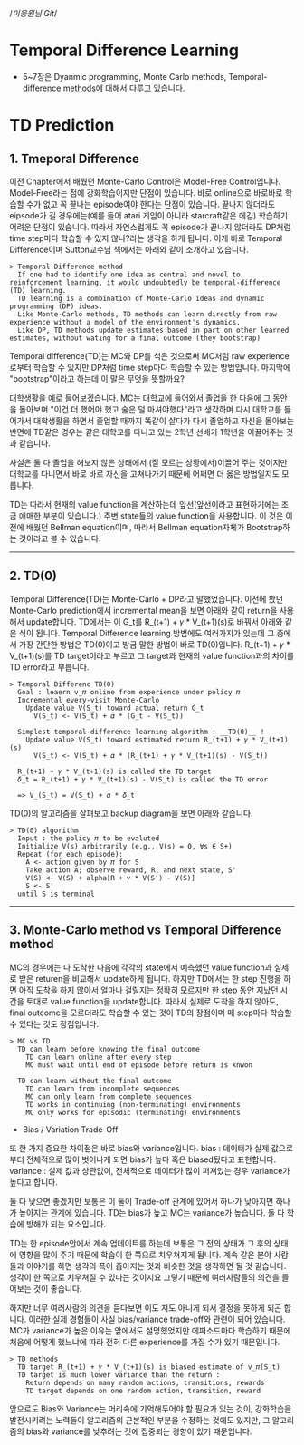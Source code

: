 /*이웅원님 Git*/

# Temporal Difference Learning

  - 5~7장은 Dyanmic programming, Monte Carlo methods, Temporal-difference methods에 대해서 다루고 있습니다.

# TD Prediction

## 1. Tmeporal Difference

  이전 Chapter에서 배웠던 Monte-Carlo Control은 Model-Free Control입니다. Model-Free라는 점에 강화학습이지만 단점이 있습니다. 바로 online으로 바로바로 학습할 수가 없고 꼭 끝나는 episode여야 한다는 단점이 있습니다.
  끝나지 않더라도 eipsode가 길 경우에는(예를 들어 atari 게임이 아니라 starcraft같은 에김) 학습하기 어려운 단점이 있습니다. 따라서 자연스럽게도 꼭 episode가 끝나지 않더라도 DP처럼 time step마다 학습할 수 있지 않나?라는 생각을 하게 됩니다. 이게 바로 Temporal Difference이며 Sutton교수님 책에서는 아래와 같이 소개하고 있습니다.

    > Temporal Difference method
      If one had to identify one idea as central and novel to reinforcement learning, it would undoubtedly be temporal-difference (TD) learning.
      TD learning is a combination of Monte-Carlo ideas and dynamic programming (DP) ideas.
      Like Monte-Carlo methods, TD methods can learn directly from raw experience without a model of the environment's dynamics.
      Like DP, TD methods update estimates based in part on other learned estimates, without wating for a final outcome (they bootstrap)

  Temporal difference(TD)는 MC와 DP를 섞은 것으로써 MC처럼 raw experience로부터 학습할 수 있지만 DP처럼 time step마다 학습할 수 있는 방법입니다. 마지막에 "bootstrap"이라고 하는데 이 말은 무엇을 뜻할까요?

  대학생활을 예로 들어보겠습니다. MC는 대학교에 들어와서 졸업을 한 다음에 그 동안을 돌아보며 "이건 더 했어야 했고 술은 덜 마셔야했다"라고 생각하며 다시 대학교를 들어가서 대학생활을 하면서 졸업할 때까지 똑같이 살다가 다시 졸업하고 자신을 돌아보는 반면에 TD같은 경우는 같은 대학교를 다니고 있는 2학년 선배가 1학년을 이끌어주는 것과 같습니다.

  사실은 둘 다 졸업을 해보지 않은 상태에서 (잘 모르는 상황에서)이끌어 주는 것이지만 대학교를 다니면서 바로 바로 자신을 고쳐나가기 때문에 어쩌면 더 옳은 방법일지도 모릅니다.

  TD는 따라서 현재의 value function을 계산하는데 앞선(앞선이라고 표현하기에는 조금 애매한 부분이 있습니다.) 주변 state들의 value function을 사용합니다. 이 것은 이전에 배웠던 Bellman equation이며, 따라서 Bellman equation자체가 Bootstrap하는 것이라고 볼 수 있습니다.

***

## 2. TD(0)

  Temporal Difference(TD)는 Monte-Carlo + DP라고 말했었습니다. 이전에 봤던 Monte-Carlo prediction에서 incremental mean을 보면 아래와 같이 return을 사용해서 update합니다. TD에서는 이 G_t를 R_(t+1) + 𝛾 * V_(t+1)(s)로 바꿔서 아래와 같은 식이 됩니다.
  Temporal Difference learning 방법에도 여러가지가 있는데 그 중에서 가장 간단한 방법은 TD(0)이고 방금 말한 방법이 바로 TD(0)입니다.
  R_(t+1) + 𝛾 * V_(t+1)(s)를 TD target이라고 부르고 그 target과 현재의 value function과의 차이를 TD error라고 부릅니다.

    > Temporal Differenc TD(0)
      Goal : leaern v_𝜋 online from experience under policy 𝜋
      Incremental every-visit Monte-Carlo
        Update value V(S_t) toward actual return G_t
          V(S_t) <- V(S_t) + 𝛼 * (G_t - V(S_t))

      Simplest temporal-difference learning algorithm : __TD(0)__ !
        Update value V(S_t) toward estimated return R_(t+1) + 𝛾 * V_(t+1)(s)
          V(S_t) <- V(S_t) + 𝛼 * (R_(t+1) + 𝛾 * V_(t+1)(s) - V(S_t))

      R_(t+1) + 𝛾 * V_(t+1)(s) is called the TD target
      𝛿_t = R_(t+1) + 𝛾 * V_(t+1)(s) - V(S_t) is called the TD error

      => V_(S_t) = V(S_t) + 𝛼 * 𝛿_t

  TD(0)의 알고리즘을 살펴보고 backup diagram을 보면 아래와 같습니다.

    > TD(0) algorithm
      Input : the policy 𝜋 to be evaluted
      Initialize V(s) arbitrarily (e.g., V(s) = 0, ∀s ∈ S+)
      Repeat (for each episode):
        A <- action given by 𝜋 for S
        Take action A; observe reward, R, and next state, S'
        V(S) <- V(S) + alpha[R + 𝛾 * V(S') - V(S)]
        S <- S'
      until S is terminal

***

## 3. Monte-Carlo method vs Temporal Difference method

  MC의 경우에는 다 도착한 다음에 각각의 state에서 예측했던 value function과 실제로 받은 returen을 비교해서 update하게 됩니다. 하지만 TD에서는 한 step 진행을 하면 아직 도착을 하지 않아서 얼마나 걸릴지는 정확히 모르지만 한 step 동안 지났던 시간을 토대로 value function을 update합니다. 따라서 실제로 도착을 하지 않아도, final outcome을 모르더라도 학습할 수 있는 것이 TD의 장점이며 매 step마다 학습할 수 있다는 것도 장점입니다.

    > MC vs TD
      TD can learn before knowing the final outcome
        TD can learn online after every step
        MC must wait until end of episode before return is knwon

      TD can learn without the final outcome
        TD can learn from incomplete sequences
        MC can only learn from complete sequences
        TD works in continuing (non-terminating) environments
        MC only works for episodic (terminating) environments

  - Bias / Variation Trade-Off

  또 한 가지 중요한 차이점은 바로 bias와 variance입니다.
  bias : 데이터가 실제 값으로부터 전체적으로 많이 벗어나게 되면 bias가 높다 혹은 biased됬다고 표현합니다.
  variance : 실제 값과 상관없이, 전체적으로 데이터가 많이 퍼져있는 경우 variance가 높다고 합니다.

  둘 다 낮으면 좋겠지만 보통은 이 둘이 Trade-off 관계에 있어서 하나가 낮아지면 하나가 높아지는 관계에 있습니다. TD는 bias가 높고 MC는 variance가 높습니다. 둘 다 학습에 방해가 되는 요소입니다.

  TD는 한 episode안에서 계속 업데이트를 하는데 보통은 그 전의 상태가 그 후의 상태에 영향을 많이 주기 때문에 학습이 한 쪽으로 치우쳐지게 됩니다. 계속 같은 분야 사람들과 이야기를 하면 생각의 폭이 좁아지는 것과 비슷한 것을 생각하면 될 것 같습니다. 생각이 한 쪽으로 치우쳐질 수 있다는 것이지요 그렇기 때문에 여러사람들의 의견을 들어보는 것이 좋습니다.

  하지만 너무 여러사람의 의견을 듣다보면 이도 저도 아니게 되서 결정을 못하게 되곤 합니다. 이러한 실제 경험들이 사실 bias/variance trade-off와 관련이 되어 있습니다. MC가 variance가 높은 이유는 앞에서도 설명했었지만 에피소드마다 학습하기 때문에 처음에 어떻게 했느냐에 따라 전혀 다른 experience를 가질 수가 있기 때문입니다.

    > TD methods
      TD target R_(t+1) + 𝛾 * V_(t+1)(s) is biased estimate of v_𝜋(S_t)
      TD target is much lower variance than the return :
        Return depends on many random actions, transitions, rewards
        TD target depends on one random action, transition, reward

  앞으로도 Bias와 Variance는 머리속에 기억해두어야 할 필요가 있는 것이, 강화학습을 발전시키려는 노력들이 알고리즘의 근본적인 부분을 수정하는 것에도 있지만, 그 알고리즘의 bias와 variance를 낮추려는 것에 집중되는 경향이 있기 때문입니다.
